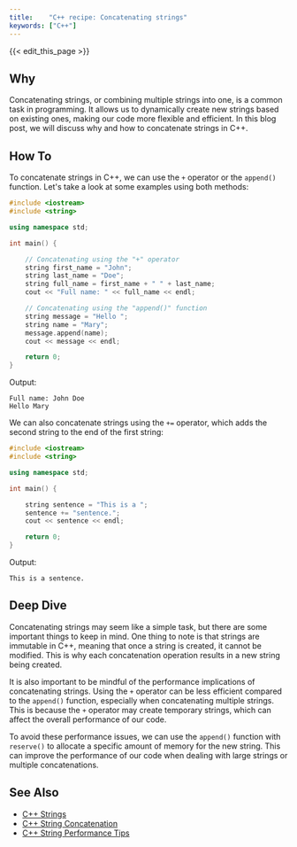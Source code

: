 ```yaml
---
title:    "C++ recipe: Concatenating strings"
keywords: ["C++"]
---
```


{{< edit_this_page >}}

## Why

Concatenating strings, or combining multiple strings into one, is a common task in programming. It allows us to dynamically create new strings based on existing ones, making our code more flexible and efficient. In this blog post, we will discuss why and how to concatenate strings in C++.

## How To

To concatenate strings in C++, we can use the `+` operator or the `append()` function. Let's take a look at some examples using both methods:

```C++
#include <iostream>
#include <string>

using namespace std;

int main() {

    // Concatenating using the "+" operator
    string first_name = "John";
    string last_name = "Doe";
    string full_name = first_name + " " + last_name;
    cout << "Full name: " << full_name << endl;

    // Concatenating using the "append()" function
    string message = "Hello ";
    string name = "Mary";
    message.append(name);
    cout << message << endl;

    return 0;
}
```

Output:

```
Full name: John Doe
Hello Mary
```

We can also concatenate strings using the `+=` operator, which adds the second string to the end of the first string:

```C++
#include <iostream>
#include <string>

using namespace std;

int main() {

    string sentence = "This is a ";
    sentence += "sentence.";
    cout << sentence << endl;

    return 0;
}
```

Output:

```
This is a sentence.
```

## Deep Dive

Concatenating strings may seem like a simple task, but there are some important things to keep in mind. One thing to note is that strings are immutable in C++, meaning that once a string is created, it cannot be modified. This is why each concatenation operation results in a new string being created.

It is also important to be mindful of the performance implications of concatenating strings. Using the `+` operator can be less efficient compared to the `append()` function, especially when concatenating multiple strings. This is because the `+` operator may create temporary strings, which can affect the overall performance of our code.

To avoid these performance issues, we can use the `append()` function with `reserve()` to allocate a specific amount of memory for the new string. This can improve the performance of our code when dealing with large strings or multiple concatenations.

## See Also

- [C++ Strings](https://www.geeksforgeeks.org/cpp-strings/)
- [C++ String Concatenation](https://www.programiz.com/cpp-programming/string-concatenation)
- [C++ String Performance Tips](https://www.fluentcpp.com/2017/12/05/basic-string-concatenation-performance-problem-in-c/)